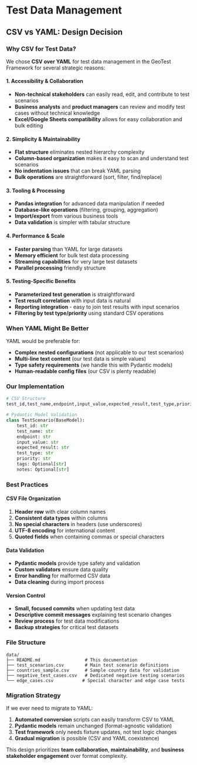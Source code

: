 # Test Data Management

## CSV vs YAML: Design Decision

### Why CSV for Test Data?

We chose **CSV over YAML** for test data management in the GeoTest Framework for several strategic reasons:

#### 1. **Accessibility & Collaboration**
- **Non-technical stakeholders** can easily read, edit, and contribute to test scenarios
- **Business analysts** and **product managers** can review and modify test cases without technical knowledge
- **Excel/Google Sheets compatibility** allows for easy collaboration and bulk editing

#### 2. **Simplicity & Maintainability**
- **Flat structure** eliminates nested hierarchy complexity
- **Column-based organization** makes it easy to scan and understand test scenarios
- **No indentation issues** that can break YAML parsing
- **Bulk operations** are straightforward (sort, filter, find/replace)

#### 3. **Tooling & Processing**
- **Pandas integration** for advanced data manipulation if needed
- **Database-like operations** (filtering, grouping, aggregation)
- **Import/export** from various business tools
- **Data validation** is simpler with tabular structure

#### 4. **Performance & Scale**
- **Faster parsing** than YAML for large datasets
- **Memory efficient** for bulk test data processing
- **Streaming capabilities** for very large test datasets
- **Parallel processing** friendly structure

#### 5. **Testing-Specific Benefits**
- **Parameterized test generation** is straightforward
- **Test result correlation** with input data is natural
- **Reporting integration** - easy to join test results with input scenarios
- **Filtering by test type/priority** using standard CSV operations

### When YAML Might Be Better

YAML would be preferable for:
- **Complex nested configurations** (not applicable to our test scenarios)
- **Multi-line text content** (our test data is simple values)
- **Type safety requirements** (we handle this with Pydantic models)
- **Human-readable config files** (our CSV is plenty readable)

### Our Implementation

```python
# CSV Structure
test_id,test_name,endpoint,input_value,expected_result,test_type,priority,tags,notes

# Pydantic Model Validation
class TestScenario(BaseModel):
    test_id: str
    test_name: str
    endpoint: str
    input_value: str
    expected_result: str
    test_type: str
    priority: str
    tags: Optional[str]
    notes: Optional[str]
```

### Best Practices

#### CSV File Organization
1. **Header row** with clear column names
2. **Consistent data types** within columns
3. **No special characters** in headers (use underscores)
4. **UTF-8 encoding** for international content
5. **Quoted fields** when containing commas or special characters

#### Data Validation
- **Pydantic models** provide type safety and validation
- **Custom validators** ensure data quality
- **Error handling** for malformed CSV data
- **Data cleaning** during import process

#### Version Control
- **Small, focused commits** when updating test data
- **Descriptive commit messages** explaining test scenario changes
- **Review process** for test data modifications
- **Backup strategies** for critical test datasets

### File Structure

```
data/
├── README.md                 # This documentation
├── test_scenarios.csv        # Main test scenario definitions
├── countries_sample.csv      # Sample country data for validation
├── negative_test_cases.csv   # Dedicated negative testing scenarios
└── edge_cases.csv           # Special character and edge case tests
```

### Migration Strategy

If we ever need to migrate to YAML:
1. **Automated conversion** scripts can easily transform CSV to YAML
2. **Pydantic models** remain unchanged (format-agnostic validation)
3. **Test framework** only needs fixture updates, not test logic changes
4. **Gradual migration** is possible (CSV and YAML coexistence)

This design prioritizes **team collaboration**, **maintainability**, and **business stakeholder engagement** over format complexity.